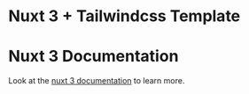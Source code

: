 # Nuxt 3 + Tailwindcss Template



# Nuxt 3 Documentation

Look at the [nuxt 3 documentation](https://v3.nuxtjs.org) to learn more.